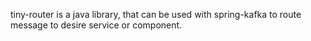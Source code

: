 tiny-router is a java library, that can be used with spring-kafka to route message to desire service or component. 
